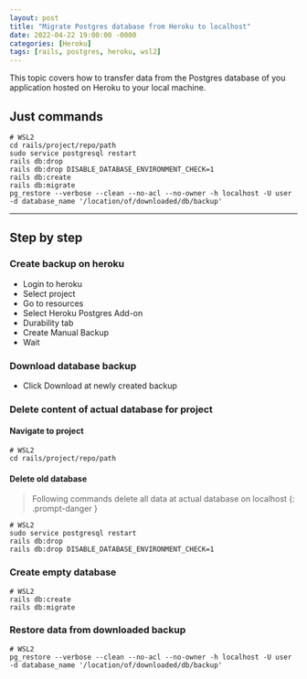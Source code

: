 ```yaml
---
layout: post
title: "Migrate Postgres database from Heroku to localhost"
date: 2022-04-22 19:00:00 -0000
categories: [Heroku]
tags: [rails, postgres, heroku, wsl2]
---
```


This topic covers how to transfer data from the Postgres database of you application hosted on Heroku to your local machine.

## Just commands
```console
# WSL2
cd rails/project/repo/path
sudo service postgresql restart
rails db:drop
rails db:drop DISABLE_DATABASE_ENVIRONMENT_CHECK=1
rails db:create
rails db:migrate
pg_restore --verbose --clean --no-acl --no-owner -h localhost -U user -d database_name '/location/of/downloaded/db/backup'
```

---
## Step by step

### Create backup on heroku
- Login to heroku
- Select project
- Go to resources
- Select Heroku Postgres Add-on
- Durability tab
- Create Manual Backup
- Wait

### Download database backup
- Click Download at newly created backup

### Delete content of actual database for project

#### Navigate to project
```console
# WSL2
cd rails/project/repo/path
```

#### Delete old database

> Following commands delete all data at actual database on localhost
{: .prompt-danger }

```console
# WSL2
sudo service postgresql restart
rails db:drop
rails db:drop DISABLE_DATABASE_ENVIRONMENT_CHECK=1
```

### Create empty database
```console
# WSL2
rails db:create
rails db:migrate
```

### Restore data from downloaded backup
```console
# WSL2
pg_restore --verbose --clean --no-acl --no-owner -h localhost -U user -d database_name '/location/of/downloaded/db/backup'
```



